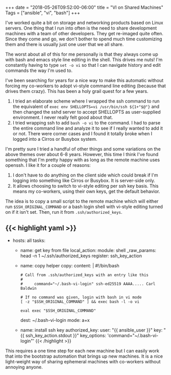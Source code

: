 +++
date = "2018-05-26T09:52:00-06:00"
title = "VI on Shared Machines"
Tags = ["ansible", "vi", "bash"]
+++

I've worked quite a bit on storage and networking products based on Linux
servers. One thing that I run into often is the need to share development
machines with a team of other developers. They get re-imaged quite often. Since
they come and go, we don't bother to spend much time customizing them and there
is usually just one user that we all share.

The worst about all of this for me personally is that they always come up with
bash and emacs style line editing in the shell. This drives me nuts! I'm
constantly having to type `set -o vi` so that I can navigate history and edit
commands the way I'm used to.

I've been searching for years for a nice way to make this automatic without
forcing my co-workers to adopt vi-style command line editing (because that
drives them crazy). This has been a holy grail quest for a few years.

1. I tried an elaborate scheme where I wrapped the ssh command to run the
   equivalent of `exec env SHELLOPTS=vi /usr/bin/ssh ${1+"$@"}` and then changed
   the sshd server to accept SHELLOPTS as user-supplied environment. I never
   really felt good about that.
1. I tried wrapping ssh to add `bash -o vi` to the command. I had to parse the
   entire command line and analyze it to see if I really wanted to add it or
   not. There were corner cases and I found it totally broke when I logged into
   a Cirros or Busybox system.

I'm pretty sure I tried a handful of other things and some variations on the
above themes over about 6-8 years. However, this time I think I've found
something that I'm pretty happy with as long as the remote machine uses openssh.
I like it for a couple of reasons:

1. I don't have to do anything on the client side which could break if I'm
   logging into something like Cirros or Busybox. It is server-side only.
1. It allows choosing to switch to vi-style editing per ssh key basis. This
   means my co-workers, using their own keys, get the default behavior.

The idea is to copy a small script to the remote machine which will either run
`$SSH_ORIGINAL_COMMAND` or a bash login shell with vi-style editing turned on if
it isn't set. Then, run it from `.ssh/authorized_keys`.

{{< highlight yaml >}}
---
- hosts: all
  tasks:
  - name: get key from file
    local_action:
      module: shell
      _raw_params: head -n 1 ~/.ssh/authorized_keys
    register: ssh_key_action
  - name: copy helper
    copy:
      content: |
        #!/bin/bash

        # Call from .ssh/authorized_keys with an entry like this
        #
        #     command="~/.bash-vi-login" ssh-ed25519 AAAA..... Carl Baldwin

        # If no command was given, login with bash in vi mode
        [ -z "$SSH_ORIGINAL_COMMAND" ] && exec bash -l -o vi

        eval exec "$SSH_ORIGINAL_COMMAND"
      dest: ~/.bash-vi-login
      mode: a+x
  - name: install ssh key
    authorized_key:
      user: "{{ ansible_user }}"
      key: "{{ ssh_key_action.stdout }}"
      key_options: 'command="~/.bash-vi-login"'
{{< /highlight >}}

This requires a one time step for each new machine but I can easily work that
into the bootstrap automation that brings up new machines. It is a nice
light-weight way of sharing ephemeral machines with co-workers without annoying
anyone.
